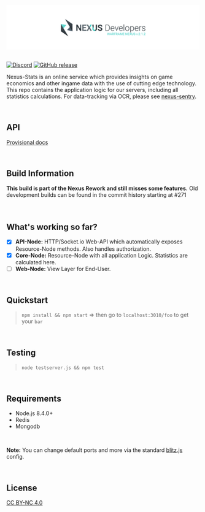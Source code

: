 [![Warframe-Nexus](/banner.png)](https://github.com/nexus-devs)

## 

[![Discord](https://img.shields.io/discord/195582152849620992.svg)](https://discord.gg/AG8RPZ8) [![GitHub release](https://img.shields.io/github/release/nexus-devs/nexus-stats.svg)]()

Nexus-Stats is an online service which provides insights on game economics and other ingame data with the use of cutting edge technology. This repo contains the application logic for our servers, including all statistics calculations. For data-tracking via OCR, please see [nexus-sentry](https://github.com/nexus-devs/nexus-sentry).

<br>

## API
[Provisional docs](https://drive.google.com/open?id=16rbyQAG1cgQhwfFfXcHqn-o8txZ5dAZBf4hzr3VeJJE)

<br>

## Build Information
**This build is part of the Nexus Rework and still misses some features.**
Old development builds can be found in the commit history starting at #271
<br>
<br>
<br>

## What's working so far?
- [x] **API-Node:** HTTP/Socket.io Web-API which automatically exposes Resource-Node methods. Also handles authorization.
- [x] **Core-Node:** Resource-Node with all application Logic. Statistics are calculated here.
- [ ] **Web-Node:** View Layer for End-User.
<br>

## Quickstart
>`npm install && npm start`
=> then go to `localhost:3010/foo` to get your `bar`
<br>

## Testing
>`node testserver.js && npm test`

<br>

## Requirements
- Node.js 8.4.0+
- Redis
- Mongodb
<br>

**Note:** You can change default ports and more via the standard [blitz.js](https://github.com/nexus-devs/blitz.js) config.

<br>

## License
[CC BY-NC 4.0](https://creativecommons.org/licenses/by-nc/4.0/)
